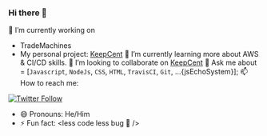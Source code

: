 ### Hi there 👋



🔭 I’m currently working on
- TradeMachines
- My personal project: [KeepCent](https://github.com/SiaExplains/keepcent)
🌱 I’m currently learning more about AWS & CI/CD skills.
👯 I’m looking to collaborate on [KeepCent](https://github.com/SiaExplains/keepcent)
💬 Ask me about = [`Javascript`, `NodeJs`, `CSS`, `HTML`, `TravisCI`, `Git`, ...{jsEchoSystem}];
📫 How to reach me:

[![Twitter Follow](https://img.shields.io/twitter/follow/siaexplains?style=social)](https://twitter.com/siaexplains)

- 😄 Pronouns: He/Him
- ⚡ Fun fact: <less code less bug 🐛 />
